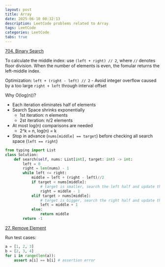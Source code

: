 ```yaml
---
layout: post
title: Array
date: 2025-06-10 00:32:13
description: LeetCode problems related to Array
tags: LeetCode
categories: LeetCode
tabs: true
---
```

[704. Binary Search](https://leetcode.com/problems/binary-search/description/)

To calculate the middle index: use `(left + right) // 2`, where `//` denotes floor division. When the number of elements is even, the fomular returns the left-middle index.

Optimization: `left + (right - left) // 2` - Avoid integer overflow caused by a too large `right + left` through interval offset

Why O(log(n))?
- Each iteration eliminates half of elements
- Search Space shrinks exponentially
    - 1st iteration: n elements
    - 2st iteration: n/2 elements
- At most log(n) comparisons are needed
    - 2^k = n, log(n) = k
- Stop in advance (`nums[middle] == target`) before checking all search space (`left == right`)

```python
from typing import List
class Solution:
    def search(self, nums: List[int], target: int) -> int:
        left = 0
        right = len(nums) - 1
        while left <= right:
            middle = left + (right - left)//2
            if target < nums[middle]: 
                # target is smaller, search the left half and update the right boundary
                right = middle - 1
            elif target > nums[middle]: 
                # target is bigger, search the right half and update the left boundary
                left = middle + 1
            else:
                return middle
        return -1
```

[27. Remove Element](https://leetcode.com/problems/remove-element/description/)

Run test cases:
```python
a = [1, 2, 3]
b = [2, 3, 4]
for i in range(len(a)):
    assert a[i] == b[i] # assertion error
```